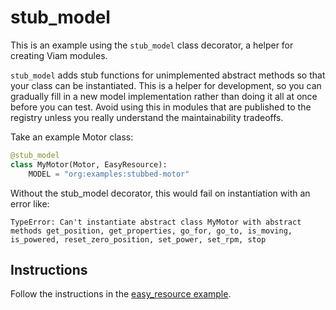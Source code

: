 # stub_model

This is an example using the `stub_model` class decorator, a helper for creating Viam modules.

`stub_model` adds stub functions for unimplemented abstract methods so that your class can be instantiated. This is a helper for development, so you can gradually fill in a new model implementation rather than doing it all at once before you can test. Avoid using this in modules that are published to the registry unless you really understand the maintainability tradeoffs.

Take an example Motor class:

```python
@stub_model
class MyMotor(Motor, EasyResource):
    MODEL = "org:examples:stubbed-motor"
```

Without the stub_model decorator, this would fail on instantiation with an error like:

```
TypeError: Can't instantiate abstract class MyMotor with abstract methods get_position, get_properties, go_for, go_to, is_moving, is_powered, reset_zero_position, set_power, set_rpm, stop
```

## Instructions

Follow the instructions in the [easy_resource example](../easy_resource).
